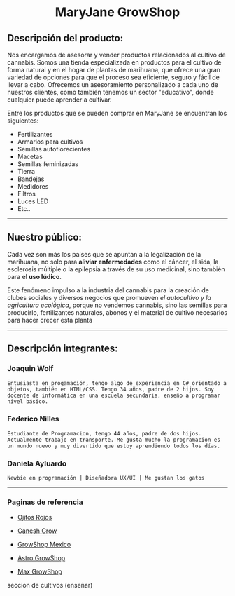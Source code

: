 <!-- Markdown -->
<!-- https://markdown.es/ -->
<!-- Nombres
Descripcion de la Pagina
Paginas que usamos de modelo (minimo4) que tomamos de cada pagina y porque -->
<!-- información del proyecto.
A quien apunta de que se trata, integrantes, como se configura si alguien lo instala
readme "express" en github/expressjs/express -->
<!-- Grupo en Discord https://discord.gg/x2EUr3MXYk -->


# <center>   **MaryJane GrowShop** </center>


<!-- Entregable: Crear archivo README.md en el repositiorio con:
● Una breve descripción de la oferta de productos y/o servicios ofrecidos por su
sitio. También agregar una breve descripción del público al que apunta el sitio.
● Una breve descripción de los integrantes del equipo. -->

## Descripción del producto: 

Nos encargamos de asesorar y vender productos relacionados al cultivo de cannabis. Somos una tienda especializada en productos para el cultivo de forma natural y en el hogar de plantas de marihuana, que ofrece una gran variedad de opciones para que el proceso sea eficiente, seguro y fácil de llevar a cabo.
Ofrecemos un asesoramiento personalizado a cada uno de nuestros clientes, como también tenemos un sector "educativo", donde cualquier puede aprender a cultivar.

Entre los productos que se pueden comprar en MaryJane se encuentran los siguientes: 
- Fertilizantes
- Armarios para cultivos
- Semillas autoflorecientes
- Macetas
- Semillas feminizadas
- Tierra
- Bandejas
- Medidores
- Filtros
- Luces LED
- Etc..
***

## Nuestro público:


Cada vez son más los países que se apuntan a la legalización de la marihuana, no solo para **aliviar enfermedades** como el cáncer, el sida, la esclerosis múltiple o la epilepsia a través de su uso medicinal, sino también para el **uso lúdico**.

Este fenómeno impulso a la industria del cannabis para la creación de clubes sociales y diversos negocios que promueven _el autocultivo y la agricultura ecológica_, porque no vendemos cannabis, sino las semillas para producirlo, fertilizantes naturales, abonos y el material de cultivo necesarios para hacer crecer esta planta

***

## Descripción integrantes: 


###   Joaquin Wolf 

    Entusiasta en progamación, tengo algo de experiencia en C# orientado a objetos, también en HTML/CSS. Tengo 34 años, padre de 2 hijos. Soy docente de informática en una escuela secundaria, enseño a programar nivel básico.

###   Federico Nilles

    Estudiante de Programacion, tengo 44 años, padre de dos hijos. Actualmente trabajo en transporte. Me gusta mucho la programacion es un mundo nuevo y muy divertido que estoy aprendiendo todos los días.

###   Daniela Ayluardo 

    Newbie en programación | Diseñadora UX/UI | Me gustan los gatos

***
### Paginas de referencia


* [Ojitos Rojos](https://www.ojitosrojos.com)

* [Ganesh Grow](https://growshopganesh.com)

* [GrowShop Mexico](https://growshopmexico.com)

* [Astro GrowShop](https://astrogrowshop.cl/)

* [Max GrowShop](https://growshopmaxgrowshop.com/)


<!--

catalogo/productos

venta de cultivos indoor 
Hidroponico
semillas
fertilizantes
Kits de cultivos (todo)

Crear Usuario 
Login , Sign Up
Perfil, historial

Carrito



Pasarela

-->






seccion de cultivos (enseñar)



